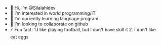 - 👋 Hi, I’m @Silalahidev
- 👀 I’m interested in world programming/IT 
- 🌱 I’m currently learning language program
- 💞️ I’m looking to collaborate on github
- ⚡ Fun fact:
    1.I like playing football, but I don't have skill it
    2. I don't like eat eggs

<!---
Silalahidev/Silalahidev is a ✨ special ✨ repository because its `README.md` (this file) appears on your GitHub profile.
You can click the Preview link to take a look at your changes.
--->
